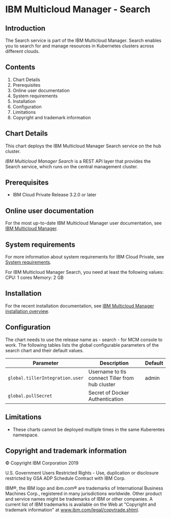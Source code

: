 # IBM Multicloud Manager - Search 

## Introduction

The Search service is part of the IBM Multicloud Manager. Search enables you to search for and manage resources in Kubernetes clusters across different clouds.

## Contents

 1. Chart Details
 2. Prerequisites
 2. Online user documentation
 3. System requirements
 4. Installation
 5. Configuration
 6. Limitations
 5. Copyright and trademark information

## Chart Details

This chart deploys the IBM Multicloud Manager Search service on the hub cluster.

_IBM Multicloud Manager Search_ is a REST API layer that provides the Search service, which runs on the central management cluster. 

## Prerequisites

* IBM Cloud Private Release 3.2.0 or later

## Online user documentation

For the most up-to-date IBM Multicloud Manager user documentation, see [IBM Multicloud Manager](https://www.ibm.com/support/knowledgecenter/SSBS6K_3.2.1/mcm/getting_started/introduction.html).

## System requirements

For more information about system requirements for IBM Cloud Private, see [System requirements](https://www.ibm.com/support/knowledgecenter/SSBS6K_3.2.1/supported_system_config/system_reqs.html).

 For IBM Multicloud Manager Search, you need at least the following values:
    CPU: 1 cores
    Memory: 2 GB

## Installation

For the recent installation documentation, see [IBM Multicloud Manager installation overview](https://www.ibm.com/support/knowledgecenter/SSBS6K_3.2.1/mcm/installing/installing.html).

## Configuration
The chart needs to use the release name as - search - for MCM console to work.
The following tables lists the global configurable parameters of the search chart and their default values.

| Parameter | Description | Default |
|-----------|-------------|---------|
| `global.tillerIntegration.user` | Username to tls connect Tiller from hub cluster | admin |
| `global.pullSecret` | Secret of Docker Authentication|

## Limitations

* These charts cannot be deployed multiple times in the same Kuberentes namespace.

## Copyright and trademark information

© Copyright IBM Corporation 2019

U.S. Government Users Restricted Rights - Use, duplication or disclosure restricted by GSA ADP Schedule Contract with IBM Corp.

IBM®, the IBM logo and ibm.com® are trademarks of International Business Machines Corp., registered in many jurisdictions worldwide. Other product and service names might be trademarks of IBM or other companies. A current list of IBM trademarks is available on the Web at "Copyright and trademark information" at www.ibm.com/legal/copytrade.shtml.
